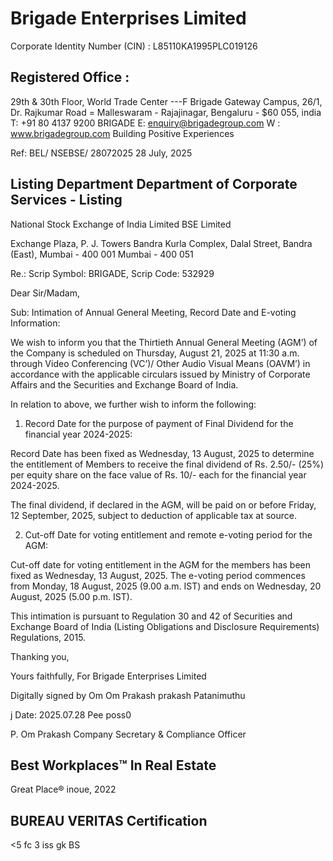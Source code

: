  Brigade Enterprises Limited
==============

Corporate Identity Number (CIN) : L85110KA1995PLC019126

Registered Office :
-------------------

29th & 30th Floor, World Trade Center ---F
Brigade Gateway Campus, 26/1, Dr. Rajkumar Road =
Malleswaram - Rajajinagar, Bengaluru - $60 055, india
T: +91 80 4137 9200 BRIGADE
E: enquiry@brigadegroup.com W : www.brigadegroup.com Building Positive Experiences

Ref: BEL/ NSEBSE/ 28072025 28 July, 2025

Listing Department Department of Corporate Services - Listing
------------------------------------------------------------

National Stock Exchange of India Limited BSE Limited

Exchange Plaza, P. J. Towers
Bandra Kurla Complex, Dalal Street,
Bandra (East), Mumbai - 400 001
Mumbai - 400 051

Re.: Scrip Symbol: BRIGADE, Scrip Code: 532929

Dear Sir/Madam,

Sub: Intimation of Annual General Meeting, Record Date and E-voting Information:

We wish to inform you that the Thirtieth Annual General Meeting (AGM’) of the Company is scheduled on Thursday, August 21, 2025 at 11:30 a.m. through Video Conferencing (VC’)/ Other Audio Visual Means (OAVM’) in accordance with the applicable circulars issued by Ministry of Corporate Affairs and the Securities and Exchange Board of India.

In relation to above, we further wish to inform the following:

1) Record Date for the purpose of payment of Final Dividend for the financial year 2024-2025:

Record Date has been fixed as Wednesday, 13 August, 2025 to determine the entitlement of Members to receive the final dividend of Rs. 2.50/- (25%) per equity share on the face value of Rs. 10/- each for the financial year 2024-2025.

The final dividend, if declared in the AGM, will be paid on or before Friday, 12 September, 2025, subject to deduction of applicable tax at source.

2) Cut-off Date for voting entitlement and remote e-voting period for the AGM:

Cut-off date for voting entitlement in the AGM for the members has been fixed as Wednesday, 13 August, 2025. The e-voting period commences from Monday, 18 August, 2025 (9.00 a.m. IST) and ends on Wednesday, 20 August, 2025 (5.00 p.m. IST).

This intimation is pursuant to Regulation 30 and 42 of Securities and Exchange Board of India (Listing Obligations and Disclosure Requirements) Regulations, 2015.

Thanking you,

Yours faithfully,
For Brigade Enterprises Limited

Digitally signed by Om
Om Prakash prakash Patanimuthu

j Date: 2025.07.28
Pee poss0

P. Om Prakash
Company Secretary & Compliance Officer

Best Workplaces™ In Real Estate
---------------------------------

Great Place® inoue,
2022

BUREAU VERITAS Certification
------------------------------

<5 fc 3 iss gk BS